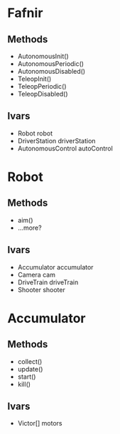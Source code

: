 Fafnir
======
Methods
-------
  * AutonomousInit()
  * AutonomousPeriodic()
  * AutonomousDisabled()
  * TeleopInit()
  * TeleopPeriodic()
  * TeleopDisabled()

Ivars
-----
  * Robot robot
  * DriverStation driverStation
  * AutonomousControl autoControl

Robot
=====
Methods
-------
  * aim()
  * ...more?

Ivars
-----
  * Accumulator accumulator
  * Camera cam
  * DriveTrain driveTrain
  * Shooter shooter

Accumulator
===========
Methods
-------
  * collect()
  * update()
  * start()
  * kill()

Ivars
-----
  * Victor[] motors
